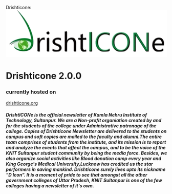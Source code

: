 Drishticone:
![alt text][logo]

[logo]: https://raw.githubusercontent.com/drishticone/2.0.0/master/image/logo1.gif "drishitcone"

# Drishticone 2.0.0

### currently hosted on

[drishticone.org](http://drishticone.org/)

##### **DrishtICONe** is the official newsletter of **Kamla Nehru Institute of Technology, Sultanpur**. We are a Non-profit organiation created by and for the students of the college under Administrative patronage of the college. Copies of Drishticone Newsletter are delivered to the students on campus and soft copies are mailed to the faculty and alumni.The entire team comprises of students from the institute, and its mission is to report and analyze the events that affect the campus, and to be the voice of the KNIT Sultanpur student community by being the media force. Besides, we also organize social activities like Blood donation camp every year and King George's Medical University,Lucknow has credited us the star performers in saving mankind. Drishticone surely lives upto its nickname "D Icon". It is a moment of pride to see that amongst all the other government colleges of Uttar Pradesh, KNIT Sultanpur is one of the few colleges having a newsletter of it's own.
